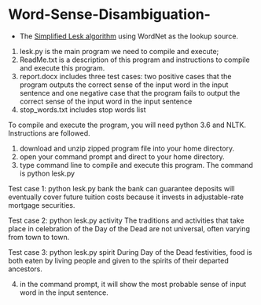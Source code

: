 # Word-Sense-Disambiguation-

* The [Simplified Lesk algorithm](http://en.wikipedia.org/wiki/Lesk_algorithm) using WordNet as the lookup source.

1. lesk.py is the main program we need to compile and execute;
2. ReadMe.txt is a description of this program and instructions to compile and execute this program.  
3. report.docx includes three test cases: two positive cases that the program outputs the correct sense of the input word in the input sentence and one negative case that the program fails to output the correct sense of the input word in the input sentence
4. stop_words.txt includes stop words list

To compile and execute the program, you will need python 3.6 and NLTK. Instructions are followed.
1. download and unzip zipped program file into your home directory. 
2. open your command prompt and direct to your home directory.
3. type command line to compile and execute this program. The command is python lesk.py <word> <sentence>

Test case 1: python lesk.py bank the bank can guarantee deposits will eventually cover future tuition costs because it invests in adjustable-rate mortgage securities. 

Test case 2: python lesk.py activity The traditions and activities that take place in celebration of the Day of the Dead are not universal, often varying from town to town.

Test case 3: python lesk.py spirit During Day of the Dead festivities, food is both eaten by living people and given to the spirits of their departed ancestors. 

4. in the command prompt, it will show the most probable sense of input word in the input sentence. 

